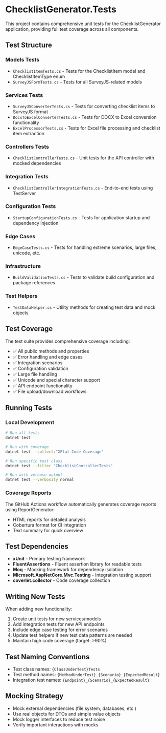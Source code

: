 # ChecklistGenerator.Tests

This project contains comprehensive unit tests for the ChecklistGenerator application, providing full test coverage across all components.

## Test Structure

### Models Tests
- `ChecklistItemTests.cs` - Tests for the ChecklistItem model and ChecklistItemType enum
- `SurveyJSFormTests.cs` - Tests for all SurveyJS-related models

### Services Tests
- `SurveyJSConverterTests.cs` - Tests for converting checklist items to SurveyJS format
- `DocxToExcelConverterTests.cs` - Tests for DOCX to Excel conversion functionality
- `ExcelProcessorTests.cs` - Tests for Excel file processing and checklist item extraction

### Controllers Tests
- `ChecklistControllerTests.cs` - Unit tests for the API controller with mocked dependencies

### Integration Tests
- `ChecklistControllerIntegrationTests.cs` - End-to-end tests using TestServer

### Configuration Tests
- `StartupConfigurationTests.cs` - Tests for application startup and dependency injection

### Edge Cases
- `EdgeCaseTests.cs` - Tests for handling extreme scenarios, large files, unicode, etc.

### Infrastructure
- `BuildValidationTests.cs` - Tests to validate build configuration and package references

### Test Helpers
- `TestDataHelper.cs` - Utility methods for creating test data and mock objects

## Test Coverage

The test suite provides comprehensive coverage including:

- ✅ All public methods and properties
- ✅ Error handling and edge cases
- ✅ Integration scenarios
- ✅ Configuration validation
- ✅ Large file handling
- ✅ Unicode and special character support
- ✅ API endpoint functionality
- ✅ File upload/download workflows

## Running Tests

### Local Development
```bash
# Run all tests
dotnet test

# Run with coverage
dotnet test --collect:"XPlat Code Coverage"

# Run specific test class
dotnet test --filter "ChecklistControllerTests"

# Run with verbose output
dotnet test --verbosity normal
```

### Coverage Reports
The GitHub Actions workflow automatically generates coverage reports using ReportGenerator:
- HTML reports for detailed analysis
- Cobertura format for CI integration
- Text summary for quick overview

## Test Dependencies

- **xUnit** - Primary testing framework
- **FluentAssertions** - Fluent assertion library for readable tests
- **Moq** - Mocking framework for dependency isolation
- **Microsoft.AspNetCore.Mvc.Testing** - Integration testing support
- **coverlet.collector** - Code coverage collection

## Writing New Tests

When adding new functionality:

1. Create unit tests for new services/models
2. Add integration tests for new API endpoints
3. Include edge case testing for error scenarios
4. Update test helpers if new test data patterns are needed
5. Maintain high code coverage (target: >90%)

## Test Naming Conventions

- Test class names: `{ClassUnderTest}Tests`
- Test method names: `{MethodUnderTest}_{Scenario}_{ExpectedResult}`
- Integration test names: `{Endpoint}_{Scenario}_{ExpectedResult}`

## Mocking Strategy

- Mock external dependencies (file system, databases, etc.)
- Use real objects for DTOs and simple value objects
- Mock logger interfaces to reduce test noise
- Verify important interactions with mocks
